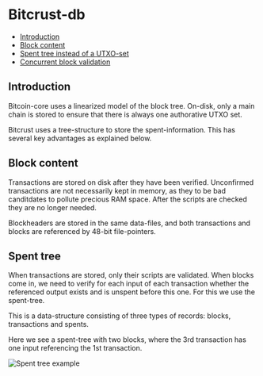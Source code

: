 
# Bitcrust-db

- [Introduction](#introduction)
- [Block content](#block_content)
- [Spent tree instead of a UTXO-set](#spent_tree)
- [Concurrent block validation](#spent_tree)

## Introduction

Bitcoin-core uses a linearized model of the block tree. On-disk, only a main chain 
is stored to ensure that there is always one authorative UTXO set.

Bitcrust uses a tree-structure to store the spent-information. This has several key
advantages as explained below.


## Block content

Transactions are stored on disk after they have been verified. 
Unconfirmed transactions are not necessarily kept in memory, as 
they to be bad canditdates to pollute precious RAM space. After the scripts
are checked they are no longer needed.

Blockheaders are stored in the same data-files, and both transactions
 and blocks are referenced by 48-bit file-pointers.
 
## Spent tree

When transactions are stored, only their scripts are validated. When blocks come in,
  we need to verify for each input of each transaction whether the referenced output exists and is unspent before
   this one. For this we use the spent-tree.
   
   This is a data-structure consisting of three types of records: blocks, transactions and spents.
   
   Here we see a spent-tree with two blocks, where the 3rd transaction has one input referencing the 1st transaction.
   
   
   ![Spent tree example](https://github.com/tomasvdw/bitcrust/blob/master/doc/spent-tree1.svg?raw=true "Spent-tree example")